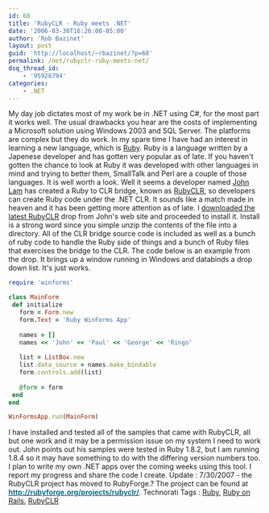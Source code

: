 ```yaml
---
id: 68
title: 'RubyCLR - Ruby meets .NET'
date: '2006-03-30T16:26:00-05:00'
author: 'Rob Bazinet'
layout: post
guid: 'http://localhost/~rbazinet/?p=68'
permalink: /net/rubyclr-ruby-meets-net/
dsq_thread_id:
    - '95928794'
categories:
    - .NET
---
```


My day job dictates most of my work be in .NET using C#, for the most part it works well. The usual drawbacks you hear are the costs of implementing a Microsoft solution using Windows 2003 and SQL Server. The platforms are complex but they do work. In my spare time I have had an interest in learning a new language, which is [Ruby](http://www.ruby-lang.org/en/). Ruby is a language written by a Japenese developer and has gotten very popular as of late. If you haven't gotten the chance to look at Ruby it was developed with other languages in mind and trying to better them, SmallTalk and Perl are a couple of those languages. It is well worth a look. Well it seems a developer named [John Lam](http://www.iunknown.com/) has created a Ruby to CLR bridge, known as [RubyCLR](http://www.iunknown.com/articles/2006/03/16/third-drop-of-rubyclr), so developers can create Ruby code under the .NET CLR. It sounds like a match made in heaven and it has been getting more attention as of late. I [downloaded the latest RubyCLR](http://www.iunknown.com/images/RubyCLR.zip) drop from John's web site and proceeded to install it. Install is a strong word since you simple unzip the contents of the file into a directory. All of the CLR bridge source code is included as well as a bunch of ruby code to handle the Ruby side of things and a bunch of Ruby files that exercises the bridge to the CLR. The code below is an example from the drop. It brings up a window running in Windows and databinds a drop down list. It's just works.

```ruby
require 'winforms'
```

 ```ruby
class MainForm
  def initialize
    form = Form.new
    form.Text = 'Ruby WinForms App'
    
    names = []
    names << 'John' << 'Paul' << 'George' << 'Ringo'
    
    list = ListBox.new
    list.data_source = names.make_bindable
    form.controls.add(list)
    
    @form = form
  end
end

WinFormsApp.run(MainForm)
```

 I have installed and tested all of the samples that came with RubyCLR, all but one work and it may be a permission issue on my system I need to work out. John points out his samples were tested in Ruby 1.8.2, but I am running 1.8.4 so it may have something to do with the differing version numbers too. I plan to write my own .NET apps over the coming weeks using this tool. I report my progress and share the code I create. Update : 7/30/2007 - the RubyCLR project has moved to RubyForge.? The project can be found at [**<font color="#0b6d90">http://rubyforge.org/projects/rubyclr/</font>**](http://rubyforge.org/projects/rubyclr/). Technorati Tags : [Ruby](http://technorati.com/tag/Ruby), [Ruby on Rails](http://technorati.com/tag/Ruby%20on%Rails), [RubyCLR](http://technorati.com/tag/RubyCLR)